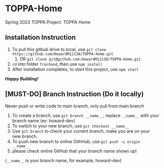 # TOPPA-Home
Spring 2023 TOPPA Project: TOPPA Home

## Installation Instruction
1. To pull this github drive to local, use `git clone https://github.com/HowardM12138/TOPPA-Home.git` 
    1. OR `git clone git@github.com:HowardM12138/TOPPA-Home.git`
2. `cd` into folder `frontend`, then use `npm install`
3. After installation completes, to start this project, use `npm start`

***Happy Building!***

## [MUST-DO] Branch Instruction (Do it locally)
Never push or write code to main branch, only pull from main branch
1. To create a branch, use `git branch __name__`, replace `__name__` with your branch name (ex: howard-dev)
2. To switch to your new branch, use `git checkout __name__`
3. Use `git branch` to check your current branch, make you are on your new branch.
4. To push new branch to online GithHub, use `git push -u origin __name__`
5. please check online GitHub that your branch name shows up!

(`__name__` is your branch name, for example, howard-dev)
